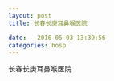 ```yaml
--- 
layout: post 
title: 长春长庚耳鼻喉医院

date:   2016-05-03 13:39:56 
categories: hosp 
--- 
```

   
长春长庚耳鼻喉医院
